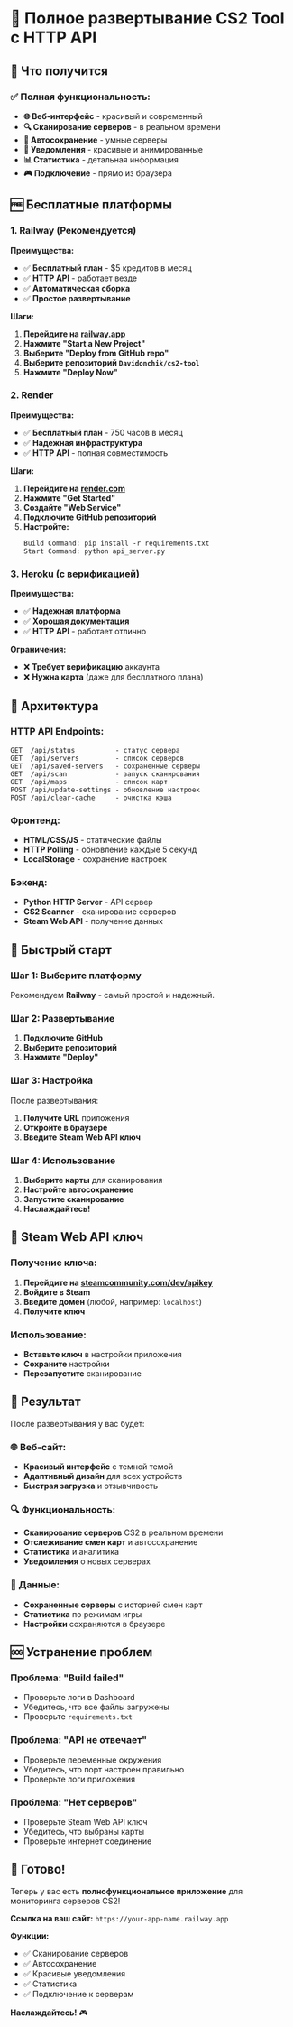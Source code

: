 # 🚀 Полное развертывание CS2 Tool с HTTP API

## 🎯 Что получится

### ✅ **Полная функциональность:**
- **🌐 Веб-интерфейс** - красивый и современный
- **🔍 Сканирование серверов** - в реальном времени
- **💾 Автосохранение** - умные серверы
- **🔔 Уведомления** - красивые и анимированные
- **📊 Статистика** - детальная информация
- **🎮 Подключение** - прямо из браузера

## 🆓 **Бесплатные платформы**

### **1. Railway (Рекомендуется)**

**Преимущества:**
- ✅ **Бесплатный план** - $5 кредитов в месяц
- ✅ **HTTP API** - работает везде
- ✅ **Автоматическая сборка**
- ✅ **Простое развертывание**

**Шаги:**
1. **Перейдите на [railway.app](https://railway.app)**
2. **Нажмите "Start a New Project"**
3. **Выберите "Deploy from GitHub repo"**
4. **Выберите репозиторий `Davidonchik/cs2-tool`**
5. **Нажмите "Deploy Now"**

### **2. Render**

**Преимущества:**
- ✅ **Бесплатный план** - 750 часов в месяц
- ✅ **Надежная инфраструктура**
- ✅ **HTTP API** - полная совместимость

**Шаги:**
1. **Перейдите на [render.com](https://render.com)**
2. **Нажмите "Get Started"**
3. **Создайте "Web Service"**
4. **Подключите GitHub репозиторий**
5. **Настройте:**
   ```
   Build Command: pip install -r requirements.txt
   Start Command: python api_server.py
   ```

### **3. Heroku (с верификацией)**

**Преимущества:**
- ✅ **Надежная платформа**
- ✅ **Хорошая документация**
- ✅ **HTTP API** - работает отлично

**Ограничения:**
- ❌ **Требует верификацию** аккаунта
- ❌ **Нужна карта** (даже для бесплатного плана)

## 🔧 **Архитектура**

### **HTTP API Endpoints:**
```
GET  /api/status          - статус сервера
GET  /api/servers         - список серверов
GET  /api/saved-servers   - сохраненные серверы
GET  /api/scan            - запуск сканирования
GET  /api/maps            - список карт
POST /api/update-settings - обновление настроек
POST /api/clear-cache     - очистка кэша
```

### **Фронтенд:**
- **HTML/CSS/JS** - статические файлы
- **HTTP Polling** - обновление каждые 5 секунд
- **LocalStorage** - сохранение настроек

### **Бэкенд:**
- **Python HTTP Server** - API сервер
- **CS2 Scanner** - сканирование серверов
- **Steam Web API** - получение данных

## 🚀 **Быстрый старт**

### **Шаг 1: Выберите платформу**
Рекомендуем **Railway** - самый простой и надежный.

### **Шаг 2: Развертывание**
1. **Подключите GitHub**
2. **Выберите репозиторий**
3. **Нажмите "Deploy"**

### **Шаг 3: Настройка**
После развертывания:
1. **Получите URL** приложения
2. **Откройте в браузере**
3. **Введите Steam Web API ключ**

### **Шаг 4: Использование**
1. **Выберите карты** для сканирования
2. **Настройте автосохранение**
3. **Запустите сканирование**
4. **Наслаждайтесь!**

## 🔑 **Steam Web API ключ**

### **Получение ключа:**
1. **Перейдите на [steamcommunity.com/dev/apikey](https://steamcommunity.com/dev/apikey)**
2. **Войдите в Steam**
3. **Введите домен** (любой, например: `localhost`)
4. **Получите ключ**

### **Использование:**
- **Вставьте ключ** в настройки приложения
- **Сохраните** настройки
- **Перезапустите** сканирование

## 🎯 **Результат**

После развертывания у вас будет:

### **🌐 Веб-сайт:**
- **Красивый интерфейс** с темной темой
- **Адаптивный дизайн** для всех устройств
- **Быстрая загрузка** и отзывчивость

### **🔍 Функциональность:**
- **Сканирование серверов** CS2 в реальном времени
- **Отслеживание смен карт** и автосохранение
- **Статистика** и аналитика
- **Уведомления** о новых серверах

### **💾 Данные:**
- **Сохраненные серверы** с историей смен карт
- **Статистика** по режимам игры
- **Настройки** сохраняются в браузере

## 🆘 **Устранение проблем**

### **Проблема: "Build failed"**
- Проверьте логи в Dashboard
- Убедитесь, что все файлы загружены
- Проверьте `requirements.txt`

### **Проблема: "API не отвечает"**
- Проверьте переменные окружения
- Убедитесь, что порт настроен правильно
- Проверьте логи приложения

### **Проблема: "Нет серверов"**
- Проверьте Steam Web API ключ
- Убедитесь, что выбраны карты
- Проверьте интернет соединение

## 🎉 **Готово!**

Теперь у вас есть **полнофункциональное приложение** для мониторинга серверов CS2!

**Ссылка на ваш сайт:** `https://your-app-name.railway.app`

**Функции:**
- ✅ Сканирование серверов
- ✅ Автосохранение
- ✅ Красивые уведомления
- ✅ Статистика
- ✅ Подключение к серверам

**Наслаждайтесь!** 🎮 